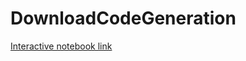 # DownloadCodeGeneration

[Interactive notebook link](https://mybinder.org/v2/gh/DSGuala/DownloadCodeGeneration/HEAD)
